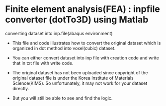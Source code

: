 # Finite element analysis(FEA) : inpfile converter (dotTo3D) using Matlab
converting dataset into inp.file(abaqus environment)

- This file and code illustrates how to convert the original dataset which is organized in dot method into voxel(cubic) dataset.

- You can either convert dataset into inp file with creation code and write that in txt file with write code.

- The original dataset has not been uploaded since copyright of the original dataset file is under the Korea Institute of Materials Science(KIMS).
  So unfortunately, it may not work for your dataset directly.
  
- But you will still be able to see and find the logic.
